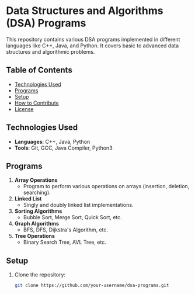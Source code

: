 # Data Structures and Algorithms (DSA) Programs

This repository contains various DSA programs implemented in different languages like C++, Java, and Python. It covers basic to advanced data structures and algorithmic problems.

## Table of Contents

- [Technologies Used](#technologies-used)
- [Programs](#programs)
- [Setup](#setup)
- [How to Contribute](#how-to-contribute)
- [License](#license)

## Technologies Used

- **Languages**: C++, Java, Python
- **Tools**: Git, GCC, Java Compiler, Python3

## Programs

1. **Array Operations**
   - Program to perform various operations on arrays (insertion, deletion, searching).
2. **Linked List**
   - Singly and doubly linked list implementations.
3. **Sorting Algorithms**
   - Bubble Sort, Merge Sort, Quick Sort, etc.
4. **Graph Algorithms**
   - BFS, DFS, Dijkstra's Algorithm, etc.
5. **Tree Operations**
   - Binary Search Tree, AVL Tree, etc.

## Setup

1. Clone the repository:
   ```bash
   git clone https://github.com/your-username/dsa-programs.git
